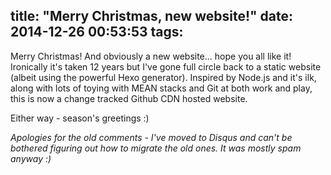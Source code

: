 title: "Merry Christmas, new website!"
date: 2014-12-26 00:53:53
tags:
---
Merry Christmas! And obviously a new website... hope you all like it! Ironically it's taken 12 years but I've gone full circle back to a static website (albeit using the powerful Hexo generator). Inspired by Node.js and it's ilk, along with lots of toying with MEAN stacks and Git at both work and play, this is now a change tracked Github CDN hosted website.

Either way - season's greetings :)

*Apologies for the old comments - I've moved to Disqus and can't be bothered figuring out how to migrate the old ones. It was mostly spam anyway :)*